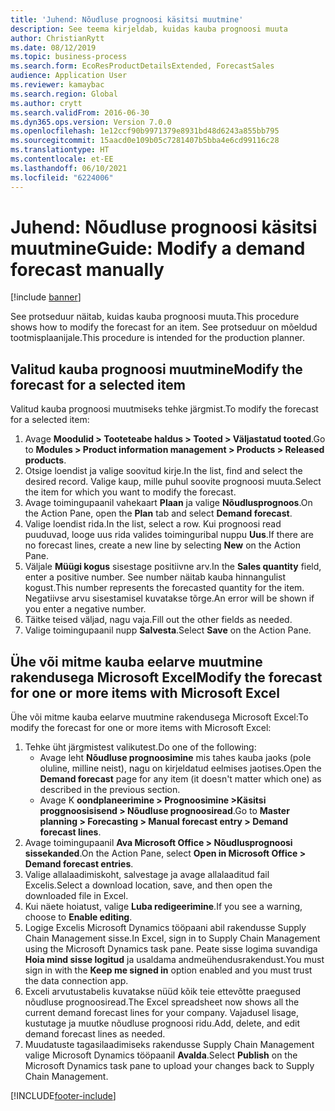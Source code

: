 ```yaml
---
title: 'Juhend: Nõudluse prognoosi käsitsi muutmine'
description: See teema kirjeldab, kuidas kauba prognoosi muuta
author: ChristianRytt
ms.date: 08/12/2019
ms.topic: business-process
ms.search.form: EcoResProductDetailsExtended, ForecastSales
audience: Application User
ms.reviewer: kamaybac
ms.search.region: Global
ms.author: crytt
ms.search.validFrom: 2016-06-30
ms.dyn365.ops.version: Version 7.0.0
ms.openlocfilehash: 1e12ccf90b9971379e8931bd48d6243a855bb795
ms.sourcegitcommit: 15aacd0e109b05c7281407b5bba4e6cd99116c28
ms.translationtype: HT
ms.contentlocale: et-EE
ms.lasthandoff: 06/10/2021
ms.locfileid: "6224006"
---
```

# <a name="guide-modify-a-demand-forecast-manually"></a><span data-ttu-id="70d5e-103">Juhend: Nõudluse prognoosi käsitsi muutmine</span><span class="sxs-lookup"><span data-stu-id="70d5e-103">Guide: Modify a demand forecast manually</span></span>

[!include [banner](../../includes/banner.md)]

<span data-ttu-id="70d5e-104">See protseduur näitab, kuidas kauba prognoosi muuta.</span><span class="sxs-lookup"><span data-stu-id="70d5e-104">This procedure shows how to modify the forecast for an item.</span></span> <span data-ttu-id="70d5e-105">See protseduur on mõeldud tootmisplaanijale.</span><span class="sxs-lookup"><span data-stu-id="70d5e-105">This procedure is intended for the production planner.</span></span>

## <a name="modify-the-forecast-for-a-selected-item"></a><span data-ttu-id="70d5e-106">Valitud kauba prognoosi muutmine</span><span class="sxs-lookup"><span data-stu-id="70d5e-106">Modify the forecast for a selected item</span></span>

<span data-ttu-id="70d5e-107">Valitud kauba prognoosi muutmiseks tehke järgmist.</span><span class="sxs-lookup"><span data-stu-id="70d5e-107">To modify the forecast for a selected item:</span></span>

1. <span data-ttu-id="70d5e-108">Avage **Moodulid \> Tooteteabe haldus \> Tooted \> Väljastatud tooted**.</span><span class="sxs-lookup"><span data-stu-id="70d5e-108">Go to **Modules \> Product information management \> Products \> Released products**.</span></span>
1. <span data-ttu-id="70d5e-109">Otsige loendist ja valige soovitud kirje.</span><span class="sxs-lookup"><span data-stu-id="70d5e-109">In the list, find and select the desired record.</span></span> <span data-ttu-id="70d5e-110">Valige kaup, mille puhul soovite prognoosi muuta.</span><span class="sxs-lookup"><span data-stu-id="70d5e-110">Select the item for which you want to modify the forecast.</span></span>
1. <span data-ttu-id="70d5e-111">Avage toimingupaanil vahekaart **Plaan** ja valige **Nõudlusprognoos**.</span><span class="sxs-lookup"><span data-stu-id="70d5e-111">On the Action Pane, open the **Plan** tab and select **Demand forecast**.</span></span>
1. <span data-ttu-id="70d5e-112">Valige loendist rida.</span><span class="sxs-lookup"><span data-stu-id="70d5e-112">In the list, select a row.</span></span> <span data-ttu-id="70d5e-113">Kui prognoosi read puuduvad, looge uus rida valides toiminguribal nuppu **Uus**.</span><span class="sxs-lookup"><span data-stu-id="70d5e-113">If there are no forecast lines, create a new line by selecting **New** on the Action Pane.</span></span>  
1. <span data-ttu-id="70d5e-114">Väljale **Müügi kogus** sisestage positiivne arv.</span><span class="sxs-lookup"><span data-stu-id="70d5e-114">In the **Sales quantity** field, enter a positive number.</span></span> <span data-ttu-id="70d5e-115">See number näitab kauba hinnangulist kogust.</span><span class="sxs-lookup"><span data-stu-id="70d5e-115">This number represents the forecasted quantity for the item.</span></span> <span data-ttu-id="70d5e-116">Negatiivse arvu sisestamisel kuvatakse tõrge.</span><span class="sxs-lookup"><span data-stu-id="70d5e-116">An error will be shown if you enter a negative number.</span></span>
1. <span data-ttu-id="70d5e-117">Täitke teised väljad, nagu vaja.</span><span class="sxs-lookup"><span data-stu-id="70d5e-117">Fill out the other fields as needed.</span></span>
1. <span data-ttu-id="70d5e-118">Valige toimingupaanil nupp **Salvesta**.</span><span class="sxs-lookup"><span data-stu-id="70d5e-118">Select **Save** on the Action Pane.</span></span>

## <a name="modify-the-forecast-for-one-or-more-items-with-microsoft-excel"></a><span data-ttu-id="70d5e-119">Ühe või mitme kauba eelarve muutmine rakendusega Microsoft Excel</span><span class="sxs-lookup"><span data-stu-id="70d5e-119">Modify the forecast for one or more items with Microsoft Excel</span></span>

<span data-ttu-id="70d5e-120">Ühe või mitme kauba eelarve muutmine rakendusega Microsoft Excel:</span><span class="sxs-lookup"><span data-stu-id="70d5e-120">To modify the forecast for one or more items with Microsoft Excel:</span></span>

1. <span data-ttu-id="70d5e-121">Tehke üht järgmistest valikutest.</span><span class="sxs-lookup"><span data-stu-id="70d5e-121">Do one of the following:</span></span>
    - <span data-ttu-id="70d5e-122">Avage leht **Nõudluse prognoosimine** mis tahes kauba jaoks (pole oluline, milline neist), nagu on kirjeldatud eelmises jaotises.</span><span class="sxs-lookup"><span data-stu-id="70d5e-122">Open the **Demand forecast** page for any item (it doesn't matter which one) as described in the previous section.</span></span>
    - <span data-ttu-id="70d5e-123">Avage K **oondplaneerimine \> Prognoosimine \>Käsitsi proggnoosisisend \> Nõudluse prognoosiread**.</span><span class="sxs-lookup"><span data-stu-id="70d5e-123">Go to **Master planning \> Forecasting \> Manual forecast entry \> Demand forecast lines**.</span></span>
1. <span data-ttu-id="70d5e-124">Avage toimingupaanil **Ava Microsoft Office \> Nõudlusprognoosi sissekanded**.</span><span class="sxs-lookup"><span data-stu-id="70d5e-124">On the Action Pane, select **Open in Microsoft Office \> Demand forecast entries**.</span></span>
1. <span data-ttu-id="70d5e-125">Valige allalaadimiskoht, salvestage ja avage allalaaditud fail Excelis.</span><span class="sxs-lookup"><span data-stu-id="70d5e-125">Select a download location, save, and then open the downloaded file in Excel.</span></span>
1. <span data-ttu-id="70d5e-126">Kui näete hoiatust, valige **Luba redigeerimine**.</span><span class="sxs-lookup"><span data-stu-id="70d5e-126">If you see a warning, choose to **Enable editing**.</span></span>
1. <span data-ttu-id="70d5e-127">Logige Excelis Microsoft Dynamics tööpaani abil rakendusse Supply Chain Management sisse.</span><span class="sxs-lookup"><span data-stu-id="70d5e-127">In Excel, sign in to Supply Chain Management using the Microsoft Dynamics task pane.</span></span> <span data-ttu-id="70d5e-128">Peate sisse logima suvandiga **Hoia mind sisse logitud** ja usaldama andmeühendusrakendust.</span><span class="sxs-lookup"><span data-stu-id="70d5e-128">You must sign in with the **Keep me signed in** option enabled and you must trust the data connection app.</span></span>
1. <span data-ttu-id="70d5e-129">Exceli arvutustabelis kuvatakse nüüd kõik teie ettevõtte praegused nõudluse prognoosiread.</span><span class="sxs-lookup"><span data-stu-id="70d5e-129">The Excel spreadsheet now shows all the current demand forecast lines for your company.</span></span>  <span data-ttu-id="70d5e-130">Vajadusel lisage, kustutage ja muutke nõudluse prognoosi ridu.</span><span class="sxs-lookup"><span data-stu-id="70d5e-130">Add, delete, and edit demand forecast lines as needed.</span></span>
1. <span data-ttu-id="70d5e-131">Muudatuste tagasilaadimiseks rakendusse Supply Chain Management valige Microsoft Dynamics tööpaanil **Avalda**.</span><span class="sxs-lookup"><span data-stu-id="70d5e-131">Select **Publish** on the Microsoft Dynamics task pane to upload your changes back to Supply Chain Management.</span></span>


[!INCLUDE[footer-include](../../../includes/footer-banner.md)]
